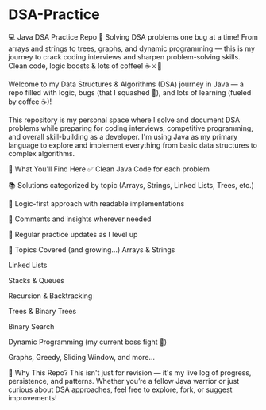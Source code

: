 # DSA-Practice
💻 Java DSA Practice Repo 🚀 Solving DSA problems one bug at a time! From arrays and strings to trees, graphs, and dynamic programming — this is my journey to crack coding interviews and sharpen problem-solving skills. Clean code, logic boosts &amp; lots of coffee! ☕⚔️🧠


Welcome to my Data Structures & Algorithms (DSA) journey in Java — a repo filled with logic, bugs (that I squashed 🐞), and lots of learning (fueled by coffee ☕)!

This repository is my personal space where I solve and document DSA problems while preparing for coding interviews, competitive programming, and overall skill-building as a developer. I'm using Java as my primary language to explore and implement everything from basic data structures to complex algorithms.

🌟 What You'll Find Here
✅ Clean Java Code for each problem

📚 Solutions categorized by topic (Arrays, Strings, Linked Lists, Trees, etc.)

🧠 Logic-first approach with readable implementations

💬 Comments and insights wherever needed

💪 Regular practice updates as I level up

📌 Topics Covered (and growing...)
Arrays & Strings

Linked Lists

Stacks & Queues

Recursion & Backtracking

Trees & Binary Trees

Binary Search

Dynamic Programming (my current boss fight 🧩)

Graphs, Greedy, Sliding Window, and more...

🎯 Why This Repo?
This isn't just for revision — it's my live log of progress, persistence, and patterns. Whether you’re a fellow Java warrior or just curious about DSA approaches, feel free to explore, fork, or suggest improvements!
